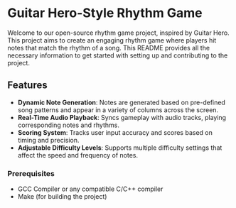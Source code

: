 # Guitar Hero-Style Rhythm Game

Welcome to our open-source rhythm game project, inspired by Guitar Hero. This project aims to create an engaging rhythm game where players hit notes that match the rhythm of a song. This README provides all the necessary information to get started with setting up and contributing to the project.

## Features

- **Dynamic Note Generation**: Notes are generated based on pre-defined song patterns and appear in a variety of columns across the screen.
- **Real-Time Audio Playback**: Syncs gameplay with audio tracks, playing corresponding notes and rhythms.
- **Scoring System**: Tracks user input accuracy and scores based on timing and precision.
- **Adjustable Difficulty Levels**: Supports multiple difficulty settings that affect the speed and frequency of notes.

### Prerequisites

- GCC Compiler or any compatible C/C++ compiler
- Make (for building the project)


